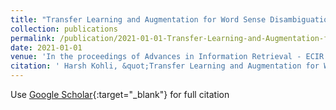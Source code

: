 ```yaml
---
title: "Transfer Learning and Augmentation for Word Sense Disambiguation"
collection: publications
permalink: /publication/2021-01-01-Transfer-Learning-and-Augmentation-for-Word-Sense-Disambiguation
date: 2021-01-01
venue: 'In the proceedings of Advances in Information Retrieval - ECIR 2021'
citation: ' Harsh Kohli, &quot;Transfer Learning and Augmentation for Word Sense Disambiguation.&quot; In the proceedings of Advances in Information Retrieval - ECIR 2021, 2021.'
---
```

Use [Google Scholar](https://scholar.google.com/scholar?q=Transfer+Learning+and+Augmentation+for+Word+Sense+Disambiguation){:target="_blank"} for full citation